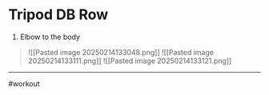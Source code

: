 # Tripod DB Row
1. Elbow to the body
>![[Pasted image 20250214133048.png]]
>![[Pasted image 20250214133111.png]]
>![[Pasted image 20250214133121.png]]
---
#workout 